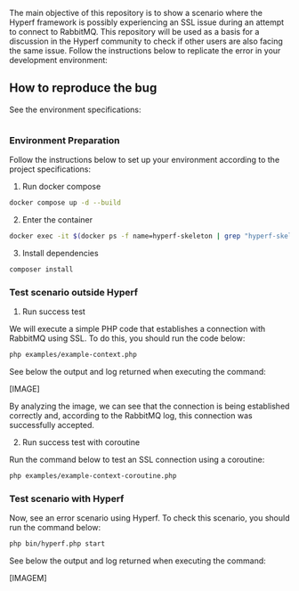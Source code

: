 The main objective of this repository is to show a scenario where the Hyperf framework is possibly experiencing an SSL issue during an attempt to connect to RabbitMQ. This repository will be used as a basis for a discussion in the Hyperf community to check if other users are also facing the same issue. Follow the instructions below to replicate the error in your development environment:

## How to reproduce the bug

See the environment specifications:

```shell
```

### Environment Preparation

Follow the instructions below to set up your environment according to the project specifications:

1. Run docker compose

```sh
docker compose up -d --build
```

2. Enter the container

```sh
docker exec -it $(docker ps -f name=hyperf-skeleton | grep "hyperf-skeleton" | awk '{ print $1 }') bash
```

3. Install dependencies

```sh
composer install
```

### Test scenario outside Hyperf

1. Run success test

We will execute a simple PHP code that establishes a connection with RabbitMQ using SSL. To do this, you should run the code below:

```sh
php examples/example-context.php
```

See below the output and log returned when executing the command:

[IMAGE]

By analyzing the image, we can see that the connection is being established correctly and, according to the RabbitMQ log, this connection was successfully accepted.

2. Run success test with coroutine

Run the command below to test an SSL connection using a coroutine:

```sh
php examples/example-context-coroutine.php
```

### Test scenario with Hyperf

Now, see an error scenario using Hyperf. To check this scenario, you should run the command below:

```sh
php bin/hyperf.php start
```

See below the output and log returned when executing the command:

[IMAGEM]
